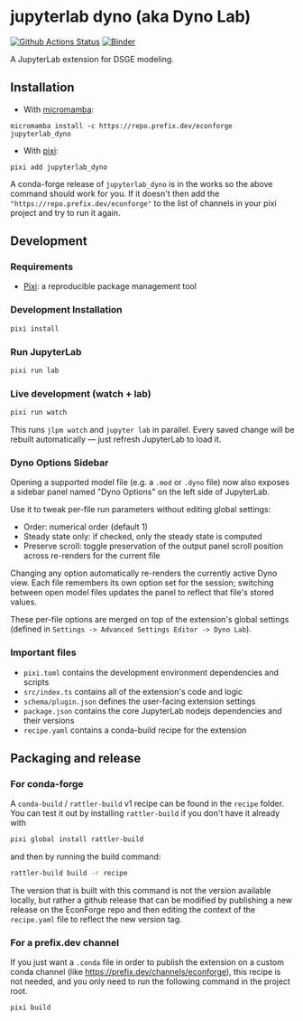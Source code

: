 # jupyterlab dyno (aka Dyno Lab)

[![Github Actions Status](/workflows/Build/badge.svg)](/actions/workflows/build.yml)
[![Binder](https://mybinder.org/badge_logo.svg)](https://mybinder.org/v2/gh//main?urlpath=lab)

A JupyterLab extension for DSGE modeling.

## Installation

- With [micromamba](https://github.com/mamba-org/micromamba-releases):

```
micromamba install -c https://repo.prefix.dev/econforge jupyterlab_dyno
```

- With [pixi](https://pixi.sh):

```
pixi add jupyterlab_dyno
```

A conda-forge release of `jupyterlab_dyno` is in the works so the above command should work for you. If it doesn't then add the `"https://repo.prefix.dev/econforge"` to the list of channels in your pixi project and try to run it again.

## Development

### Requirements

- [Pixi](https://pixi.sh): a reproducible package management tool

### Development Installation

```bash
pixi install
```

### Run JupyterLab

```bash
pixi run lab
```

### Live development (watch + lab)

```bash
pixi run watch
```

This runs `jlpm watch` and `jupyter lab` in parallel.
Every saved change will be rebuilt automatically — just refresh JupyterLab to load it.

### Dyno Options Sidebar

Opening a supported model file (e.g. a `.mod` or `.dyno` file) now also exposes a sidebar panel named "Dyno Options" on the left side of JupyterLab.

Use it to tweak per-file run parameters without editing global settings:

- Order: numerical order (default 1)
- Steady state only: if checked, only the steady state is computed
- Preserve scroll: toggle preservation of the output panel scroll position across re-renders for the current file

Changing any option automatically re-renders the currently active Dyno view. Each file remembers its own option set for the session; switching between open model files updates the panel to reflect that file's stored values.

These per-file options are merged on top of the extension's global settings (defined in `Settings -> Advanced Settings Editor -> Dyno Lab`).

### Important files

- `pixi.toml` contains the development environment dependencies and scripts
- `src/index.ts` contains all of the extension's code and logic
- `schema/plugin.json` defines the user-facing extension settings
- `package.json` contains the core JupyterLab nodejs dependencies and their versions
- `recipe.yaml` contains a conda-build recipe for the extension

## Packaging and release

### For conda-forge

A `conda-build` / `rattler-build` v1 recipe can be found in the `recipe` folder.
You can test it out by installing `rattler-build` if you don't have it already with

```bash
pixi global install rattler-build
```

and then by running the build command:

```bash
rattler-build build -r recipe
```

The version that is built with this command is not the version available locally, but rather a github release that can be modified by publishing a new release on the EconForge repo and then editing the context of the `recipe.yaml` file to reflect the new version tag.

### For a prefix.dev channel

If you just want a `.conda` file in order to publish the extension on a custom conda channel (like https://prefix.dev/channels/econforge), this recipe is not needed, and you only need to run the following command in the project root.

```
pixi build
```
